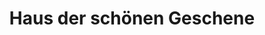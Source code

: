 ---
title: "Haus der schönen Geschene"
url: /woerrstadt/haus-der-schoenen-geschene/
shop: Raumausstattung
---